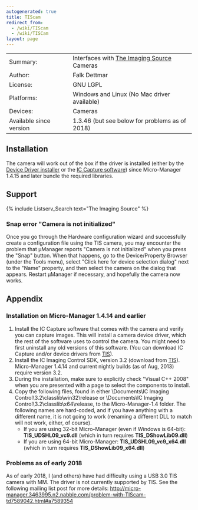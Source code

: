 ```yaml
---
autogenerated: true
title: TIScam
redirect_from:
  - /wiki/TIScam
  - /wiki/TISCam
layout: page
---
```


|                         |                                                                               |
|-------------------------|-------------------------------------------------------------------------------|
| Summary:                | Interfaces with [The Imaging Source](http://www.theimagingsource.com) Cameras |
| Author:                 | Falk Dettmar                                                                  |
| License:                | GNU LGPL                                                                      |
| Platforms:              | Windows and Linux (No Mac driver available)                                   |
| Devices:                | Cameras                                                                       |
| Available since version | 1.3.46 (but see below for problems as of 2018)                                |

## Installation

The camera will work out of the box if the driver is installed (either
by the [Device Driver
installer](http://www.theimagingsource.com/en_US/support/downloads/) or
the [IC Capture
software](http://www.theimagingsource.com/en_US/support/downloads/details/iccapture/))
since Micro-Manager 1.4.15 and later bundle the required libraries.

## Support

{% include Listserv_Search text="The Imaging Source" %}

### Snap error "Camera is not initialized"

Once you go through the Hardware configuration wizard and successfully
create a configuration file using the TIS camera, you may encounter the
problem that µManager reports "Camera is not initialized" when you press
the "Snap" button. When that happens, go to the Device/Property Browser
(under the Tools menu), select "Click here for device selection dialog"
next to the "Name" property, and then select the camera on the dialog
that appears. Restart µManager if necessary, and hopefully the camera
now works.

## Appendix

### Installation on Micro-Manager 1.4.14 and earlier

1.  Install the IC Capture software that comes with the camera and
    verify you can capture images. This will install a camera device
    driver, which the rest of the software uses to control the camera.
    You might need to first uninstall any old versions of this software.
    (You can download IC Capture and/or device drivers from
    [TIS](http://www.theimagingsource.com/en_US/support/downloads/)).
2.  Install the IC Imaging Control SDK, version 3.2 (download from
    [TIS](http://www.theimagingsource.com/en_US/support/downloads/)).
    Micro-Manager 1.4.14 and current nightly builds (as of Aug, 2013)
    require version 3.2.
3.  During the installation, make sure to explicitly check "Visual C++
    2008" when you are presented with a page to select the components to
    install.
4.  Copy the following files, found in either
    *<your home folder>*\\Documents\\IC Imaging
    Control\\3.2\\classlib\\win32\\release or
    *<your home folder>*\\Documents\\IC Imaging
    Control\\3.2\\classlib\\x64\\release, to the Micro-Manager-1.4
    folder. The following names are hard-coded, and if you have anything
    with a different name, it is not going to work (renaming a different
    DLL to match will not work, either, of course).
    -   If you are using 32-bit Micro-Manager (even if Windows is
        64-bit): **TIS\_UDSHL09\_vc9.dll** (which in turn requires
        **TIS\_DShowLib09.dll**)
    -   If you are using 64-bit Micro-Manager:
        **TIS\_UDSHL09\_vc9\_x64.dll** (which in turn requires
        **TIS\_DShowLib09\_x64.dll**)

### Problems as of early 2018

As of early 2018, I (and others) have had difficulty using a USB 3.0 TIS
camera with MM. The driver is not currently supported by TIS. See the
following mailing list post for more details:
<http://micro-manager.3463995.n2.nabble.com/problem-with-TIScam-td7589042.html#a7589354>

